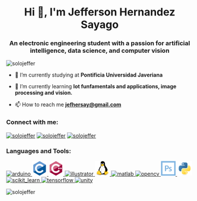 <h1 align="center">Hi 👋, I'm Jefferson Hernandez Sayago</h1>
<h3 align="center">An electronic engineering student with a passion for artificial intelligence, data science, and computer vision</h3>

<p align="left"> <img src="https://komarev.com/ghpvc/?username=solojeffer&label=Profile%20views&color=0e75b6&style=flat" alt="solojeffer" /> </p>

- 🔭 I’m currently studying at **Pontificia Universidad Javeriana**

- 🌱 I’m currently learning **Iot funfamentals and applications, image processing and vision.**

- 📫 How to reach me **jefhersay@gmail.com**

<h3 align="left">Connect with me:</h3>
<p align="left">
<a href="https://linkedin.com/in/solojeffer" target="blank"><img align="center" src="https://raw.githubusercontent.com/rahuldkjain/github-profile-readme-generator/neutral-icons/src/images/icons/Social/linked-in-alt.svg" alt="solojeffer" height="30" width="40" /></a>
<a href="https://kaggle.com/solojeffer" target="blank"><img align="center" src="https://raw.githubusercontent.com/rahuldkjain/github-profile-readme-generator/neutral-icons/src/images/icons/Social/kaggle.svg" alt="solojeffer" height="30" width="40" /></a>
<a href="https://instagram.com/solojeffer" target="blank"><img align="center" src="https://raw.githubusercontent.com/rahuldkjain/github-profile-readme-generator/neutral-icons/src/images/icons/Social/instagram.svg" alt="solojeffer" height="30" width="40" /></a>
</p>

<h3 align="left">Languages and Tools:</h3>
<p align="left"> <a href="https://www.arduino.cc/" target="_blank"> <img src="https://cdn.worldvectorlogo.com/logos/arduino-1.svg" alt="arduino" width="40" height="40"/> </a> <a href="https://www.cprogramming.com/" target="_blank"> <img src="https://raw.githubusercontent.com/devicons/devicon/master/icons/c/c-original.svg" alt="c" width="40" height="40"/> </a> <a href="https://www.w3schools.com/cpp/" target="_blank"> <img src="https://raw.githubusercontent.com/devicons/devicon/master/icons/cplusplus/cplusplus-original.svg" alt="cplusplus" width="40" height="40"/> </a> <a href="https://www.adobe.com/in/products/illustrator.html" target="_blank"> <img src="https://www.vectorlogo.zone/logos/adobe_illustrator/adobe_illustrator-icon.svg" alt="illustrator" width="40" height="40"/> </a> <a href="https://www.linux.org/" target="_blank"> <img src="https://raw.githubusercontent.com/devicons/devicon/master/icons/linux/linux-original.svg" alt="linux" width="40" height="40"/> </a> <a href="https://www.mathworks.com/" target="_blank"> <img src="https://raw.githubusercontent.com/simple-icons/simple-icons/master/icons/mathworks.svg" alt="matlab" width="40" height="40"/> </a> <a href="https://opencv.org/" target="_blank"> <img src="https://www.vectorlogo.zone/logos/opencv/opencv-icon.svg" alt="opencv" width="40" height="40"/> </a> <a href="https://www.photoshop.com/en" target="_blank"> <img src="https://raw.githubusercontent.com/devicons/devicon/master/icons/photoshop/photoshop-line.svg" alt="photoshop" width="40" height="40"/> </a> <a href="https://www.python.org" target="_blank"> <img src="https://raw.githubusercontent.com/devicons/devicon/master/icons/python/python-original.svg" alt="python" width="40" height="40"/> </a> <a href="https://scikit-learn.org/" target="_blank"> <img src="https://upload.wikimedia.org/wikipedia/commons/0/05/Scikit_learn_logo_small.svg" alt="scikit_learn" width="40" height="40"/> </a> <a href="https://www.tensorflow.org" target="_blank"> <img src="https://www.vectorlogo.zone/logos/tensorflow/tensorflow-icon.svg" alt="tensorflow" width="40" height="40"/> </a> <a href="https://unity.com/" target="_blank"> <img src="https://www.vectorlogo.zone/logos/unity3d/unity3d-icon.svg" alt="unity" width="40" height="40"/> </a> </p>

<p><img align="center" src="https://github-readme-stats.vercel.app/api/top-langs?username=solojeffer&show_icons=true&locale=en&layout=compact" alt="solojeffer" /></p>
